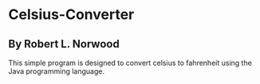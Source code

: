 # Celsius-Converter
## By Robert L. Norwood
This simple program is designed to convert celsius to fahrenheit using the Java programming language.